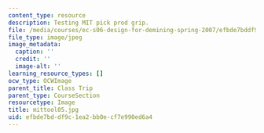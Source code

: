 ```yaml
---
content_type: resource
description: Testing MIT pick prod grip.
file: /media/courses/ec-s06-design-for-demining-spring-2007/efbde7bddf9c1ea2bb0ecf7e990ed6a4_mittool05.jpg
file_type: image/jpeg
image_metadata:
  caption: ''
  credit: ''
  image-alt: ''
learning_resource_types: []
ocw_type: OCWImage
parent_title: Class Trip
parent_type: CourseSection
resourcetype: Image
title: mittool05.jpg
uid: efbde7bd-df9c-1ea2-bb0e-cf7e990ed6a4
---
```

